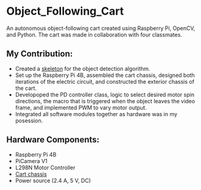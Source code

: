 # Object_Following_Cart

An autonomous object-following cart created using Raspberry Pi, OpenCV, and Python. The cart was made in collaboration with four classmates. 

## My Contribution:

- Created a [skeleton](https://github.com/Pop0097/Object_Detection_Algorithm) for the object detection algorithm.
- Set up the Raspberry Pi 4B, assembled the cart chassis, designed both iterations of the electric circuit, and constructed the exterior chassis of the cart. 
- Developoped the PD controller class, logic to select desired motor spin directions, the macro that is triggered when the object leaves the video frame, and implemented PWM to vary motor output.
- Integrated all software modules together as hardware was in my posession.

## Hardware Components:

- Raspberry Pi 4B
- PiCamera V1
- L298N Motor Controller
- [Cart chassis](https://www.amazon.ca/perseids-Chassis-Encoder-Battery-Arduino/dp/B07DNXBFQN/ref=sr_1_5?dchild=1&keywords=car+chassis&qid=1607060404&sr=8-5)
- Power source (2.4 A, 5 V, DC)
